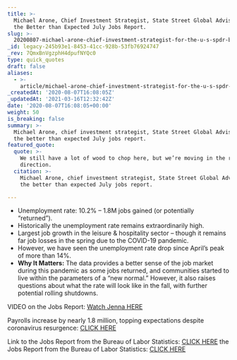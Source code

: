```yaml
---
title: >-
  Michael Arone, Chief Investment Strategist, State Street Global Advisors, on
  the Better than Expected July Jobs Report.
slug: >-
  20200807-michael-arone-chief-investment-strategist-for-the-u-s-spdr-business-at-state-street-global-advisors
_id: legacy-245b93e1-8453-41cc-928b-53fb76924747
_rev: 7QmxBnVgzphH4dpufNYQc0
type: quick_quotes
draft: false
aliases:
  - >-
    article/michael-arone-chief-investment-strategist-for-the-u-s-spdr-business-at-state-street-global-advisors/
_createdAt: '2020-08-07T16:08:05Z'
_updatedAt: '2021-03-16T12:32:42Z'
date: '2020-08-07T16:08:05+00:00'
weight: 50
is_breaking: false
summary: >-
  Michael Arone, chief investment strategist, State Street Global Advisors, on
  the better than expected July jobs report.
featured_quote:
  quote: >-
    We still have a lot of wood to chop here, but we’re moving in the right
    direction.
  citation: >-
    Michael Arone, chief investment strategist, State Street Global Advisors, on
    the better than expected July jobs report.

---
```

* Unemployment rate: 10.2% – 1.8M jobs gained (or potentially “returned”).
* Historically the unemployment rate remains extraordinarily high.
* Largest job growth in the leisure & hospitality sector – though it remains far job losses in the spring due to the COVID-19 pandemic.
* However, we have seen the unemployment rate drop since April’s peak of more than 14%.
* **Why It Matters:** The data provides a better sense of the job market during this pandemic as some jobs returned, and communities started to live within the parameters of a “new normal.” However, it also raises questions about what the rate will look like in the fall, with further potential rolling shutdowns.

VIDEO on the Jobs Report: [Watch Jenna HERE](https://smarthernews.com/article/july2020-jobs-report/)

Payrolls increase by nearly 1.8 million, topping expectations despite coronavirus resurgence: [CLICK HERE](https://www.cnbc.com/2020/08/07/jobs-report-july-2020.html)

Link to the Jobs Report from the Bureau of Labor Statistics: [CLICK HERE](https://www.bls.gov/news.release/empsit.nr0.htm) the Jobs Report from the Bureau of Labor Statistics: [CLICK HERE](https://www.bls.gov/news.release/empsit.nr0.htm)